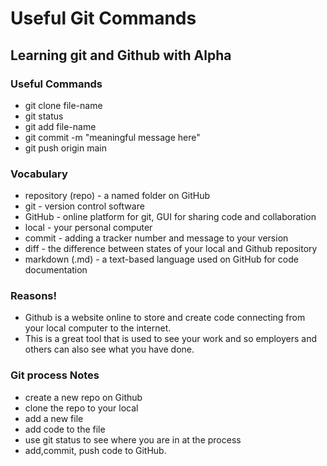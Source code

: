 # Useful Git Commands

## Learning git and Github with Alpha

### Useful Commands
- git clone file-name
- git status
- git add file-name
- git commit -m "meaningful message here"
- git push origin main

### Vocabulary

- repository (repo) - a named folder on GitHub
- git - version control software
- GitHub - online platform for git, GUI for sharing code and collaboration
- local - your personal computer
- commit - adding a tracker number and message to your version
- diff - the difference between states of your local and Github repository
- markdown (.md) - a text-based language used on GitHub for code documentation

### Reasons!

- Github is a website online to store and create code connecting from your local computer
to the internet.
- This is a great tool that is used to see your work and so employers and others can also see
what you have done.

### Git process Notes
- create a new repo on Github
- clone the repo to your local
- add a new file
- add code to the file
- use git status to see where you are in at the process
- add,commit, push code to GitHub.